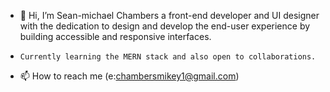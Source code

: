- 👋 Hi, I’m Sean-michael Chambers a front-end developer and UI designer with the dedication to design and develop the end-user experience by building accessible and responsive interfaces.

-     Currently learning the MERN stack and also open to collaborations.
- 📫 How to reach me (e:chambersmikey1@gmail.com)


